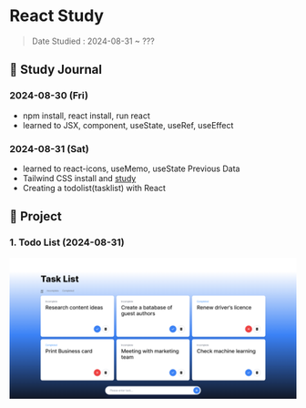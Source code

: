 # React Study

> Date Studied : 2024-08-31 ~ ???

## 📅 Study Journal

### 2024-08-30 (Fri)

- npm install, react install, run react 
- learned to JSX, component, useState, useRef, useEffect

### 2024-08-31 (Sat)

- learned to react-icons, useMemo, useState Previous Data
- Tailwind CSS install and [study](https://tailwindcss.com/docs/guides/create-react-app)
- Creating a todolist(tasklist) with React

## 📕 Project

### 1. Todo List (2024-08-31)
![Project 1](./images/project_1.png)


